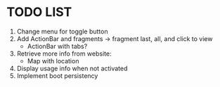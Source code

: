 TODO LIST
=========

1. Change menu for toggle button
3. Add ActionBar and fragments -> fragment last, all, and click to view
    - ActionBar with tabs?
4. Retrieve more info from website:
    - Map with location
6. Display usage info when not activated
7. Implement boot persistency


